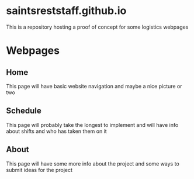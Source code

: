 # saintsreststaff.github.io
This is a repository hosting a proof of concept for some logistics webpages

# Webpages
## Home

This page will have basic website navigation and maybe a nice picture or two

## Schedule

This page will probably take the longest to implement and will have info about shifts and who has taken them on it

## About

This page will have some more info about the project and some ways to submit ideas for the project
